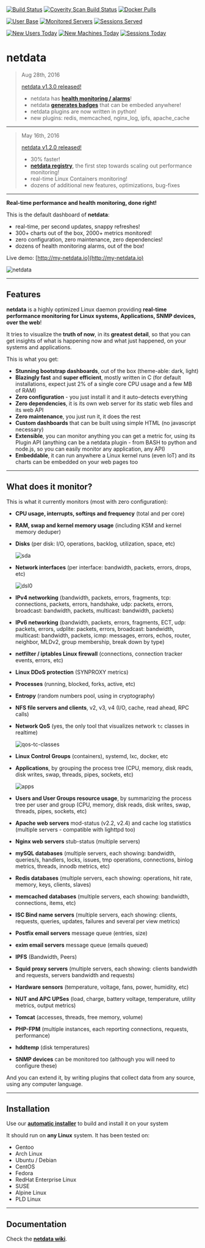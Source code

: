 [![Build Status](https://travis-ci.org/firehol/netdata.svg?branch=master)](https://travis-ci.org/firehol/netdata)
<a href="https://scan.coverity.com/projects/firehol-netdata"><img alt="Coverity Scan Build Status" src="https://scan.coverity.com/projects/9140/badge.svg"/></a>
[![Docker Pulls](https://img.shields.io/docker/pulls/titpetric/netdata.svg)](https://hub.docker.com/r/titpetric/netdata/)

[![User Base](https://registry.my-netdata.io/api/v1/badge.svg?chart=netdata.registry_entries&dimensions=persons&label=user%20base&units=null&value_color=blue&precision=0&v42)](https://registry.my-netdata.io/#netdata_registry)
[![Monitored Servers](https://registry.my-netdata.io/api/v1/badge.svg?chart=netdata.registry_entries&dimensions=machines&label=servers%20monitored&units=null&value_color=orange&precision=0&v42)](https://registry.my-netdata.io/#netdata_registry)
[![Sessions Served](https://registry.my-netdata.io/api/v1/badge.svg?chart=netdata.registry_sessions&label=sessions%20served&units=null&value_color=yellowgreen&precision=0&v42)](https://registry.my-netdata.io/#netdata_registry)

[![New Users Today](http://registry.my-netdata.io/api/v1/badge.svg?chart=netdata.registry_entries&dimensions=persons&after=-86400&options=unaligned&group=incremental-sum&label=new%20users%20today&units=null&value_color=blue&precision=0&v42)](https://registry.my-netdata.io/#netdata_registry)
[![New Machines Today](https://registry.my-netdata.io/api/v1/badge.svg?chart=netdata.registry_entries&dimensions=machines&group=incremental-sum&after=-86400&options=unaligned&label=servers%20added%20today&units=null&value_color=orange&precision=0&v42)](https://registry.my-netdata.io/#netdata_registry)
[![Sessions Today](https://registry.my-netdata.io/api/v1/badge.svg?chart=netdata.registry_sessions&after=-86400&group=incremental-sum&options=unaligned&label=sessions%20served%20today&units=null&value_color=yellowgreen&precision=0&v42)](https://registry.my-netdata.io/#netdata_registry)


# netdata

> Aug 28th, 2016
>
> [netdata v1.3.0 released!](https://github.com/firehol/netdata/releases)
>
> - netdata has **[health monitoring / alarms](https://github.com/firehol/netdata/wiki/health-monitoring)**!
> - netdata **[generates badges](https://github.com/firehol/netdata/wiki/Generating-Badges)** that can be embeded anywhere!
> - netdata plugins are now written in python!
> - new plugins: redis, memcached, nginx_log, ipfs, apache_cache

---

> May 16th, 2016
>
> [netdata v1.2.0 released!](https://github.com/firehol/netdata/releases)
>
> - 30% faster!
> - **[netdata registry](https://github.com/firehol/netdata/wiki/mynetdata-menu-item)**, the first step towards scaling out performance monitoring!
> - real-time Linux Containers monitoring!
> - dozens of additional new features, optimizations, bug-fixes

---

**Real-time performance and health monitoring, done right!**

This is the default dashboard of **netdata**:

 - real-time, per second updates, snappy refreshes!
 - 300+ charts out of the box, 2000+ metrics monitored!
 - zero configuration, zero maintenance, zero dependencies!
 - dozens of health monitoring alarms, out of the box!

Live demo: [http://my-netdata.io](http://my-netdata.io)

![netdata](https://cloud.githubusercontent.com/assets/2662304/14092712/93b039ea-f551-11e5-822c-beadbf2b2a2e.gif)

---

## Features

**netdata** is a highly optimized Linux daemon providing **real-time performance monitoring for Linux systems, Applications, SNMP devices, over the web**!

It tries to visualize the **truth of now**, in its **greatest detail**, so that you can get insights of what is happening now and what just happened, on your systems and applications.

This is what you get:

- **Stunning bootstrap dashboards**, out of the box (theme-able: dark, light)
- **Blazingly fast** and **super efficient**, mostly written in C (for default installations, expect just 2% of a single core CPU usage and a few MB of RAM)
- **Zero configuration** - you just install it and it auto-detects everything
- **Zero dependencies**, it is its own web server for its static web files and its web API
- **Zero maintenance**, you just run it, it does the rest
- **Custom dashboards** that can be built using simple HTML (no javascript necessary)
- **Extensible**, you can monitor anything you can get a metric for, using its Plugin API (anything can be a netdata plugin - from BASH to python and node.js, so you can easily monitor any application, any API)
- **Embeddable**, it can run anywhere a Linux kernel runs (even IoT) and its charts can be embedded on your web pages too

---

## What does it monitor?

This is what it currently monitors (most with zero configuration):

- **CPU usage, interrupts, softirqs and frequency** (total and per core)

- **RAM, swap and kernel memory usage** (including KSM and kernel memory deduper)

- **Disks** (per disk: I/O, operations, backlog, utilization, space, etc)

   ![sda](https://cloud.githubusercontent.com/assets/2662304/14093195/c882bbf4-f554-11e5-8863-1788d643d2c0.gif)

- **Network interfaces** (per interface: bandwidth, packets, errors, drops, etc)

   ![dsl0](https://cloud.githubusercontent.com/assets/2662304/14093128/4d566494-f554-11e5-8ee4-5392e0ac51f0.gif)

- **IPv4 networking** (bandwidth, packets, errors, fragments, tcp: connections, packets, errors, handshake, udp: packets, errors, broadcast: bandwidth, packets, multicast: bandwidth, packets)

- **IPv6 networking** (bandwidth, packets, errors, fragments, ECT, udp: packets, errors, udplite: packets, errors, broadcast: bandwidth, multicast: bandwidth, packets, icmp: messages, errors, echos, router, neighbor, MLDv2, group membership, break down by type)

- **netfilter / iptables Linux firewall** (connections, connection tracker events, errors, etc)

- **Linux DDoS protection** (SYNPROXY metrics)

- **Processes** (running, blocked, forks, active, etc)

- **Entropy** (random numbers pool, using in cryptography)

- **NFS file servers and clients**, v2, v3, v4 (I/O, cache, read ahead, RPC calls)

- **Network QoS** (yes, the only tool that visualizes network `tc` classes in realtime)

   ![qos-tc-classes](https://cloud.githubusercontent.com/assets/2662304/14093004/68966020-f553-11e5-98fe-ffee2086fafd.gif)

- **Linux Control Groups** (containers), systemd, lxc, docker, etc

- **Applications**, by grouping the process tree (CPU, memory, disk reads, disk writes, swap, threads, pipes, sockets, etc)

   ![apps](https://cloud.githubusercontent.com/assets/2662304/14093565/67c4002c-f557-11e5-86bd-0154f5135def.gif)

- **Users and User Groups resource usage**, by summarizing the process tree per user and group (CPU, memory, disk reads, disk writes, swap, threads, pipes, sockets, etc)

- **Apache web servers** mod-status (v2.2, v2.4) and cache log statistics (multiple servers - compatible with lighttpd too)

- **Nginx web servers** stub-status (multiple servers)

- **mySQL databases** (multiple servers, each showing: bandwidth, queries/s, handlers, locks, issues, tmp operations, connections, binlog metrics, threads, innodb metrics, etc)

- **Redis databases** (multiple servers, each showing: operations, hit rate, memory, keys, clients, slaves)

- **memcached databases** (multiple servers, each showing: bandwidth, connections, items, etc)

- **ISC Bind name servers** (multiple servers, each showing: clients, requests, queries, updates, failures and several per view metrics)

- **Postfix email servers** message queue (entries, size)

- **exim email servers** message queue (emails queued)

- **IPFS** (Bandwidth, Peers)

- **Squid proxy servers** (multiple servers, each showing: clients bandwidth and requests, servers bandwidth and requests)

- **Hardware sensors** (temperature, voltage, fans, power, humidity, etc)

- **NUT and APC UPSes** (load, charge, battery voltage, temperature, utility metrics, output metrics)

- **Tomcat** (accesses, threads, free memory, volume)

- **PHP-FPM** (multiple instances, each reporting connections, requests, performance)

- **hddtemp** (disk temperatures)

- **SNMP devices** can be monitored too (although you will need to configure these)

And you can extend it, by writing plugins that collect data from any source, using any computer language.

---

## Installation

Use our **[automatic installer](https://github.com/firehol/netdata/wiki/Installation)** to build and install it on your system

It should run on **any Linux** system. It has been tested on:

- Gentoo
- Arch Linux
- Ubuntu / Debian
- CentOS
- Fedora
- RedHat Enterprise Linux
- SUSE
- Alpine Linux
- PLD Linux

---

## Documentation

Check the **[netdata wiki](https://github.com/firehol/netdata/wiki)**.
